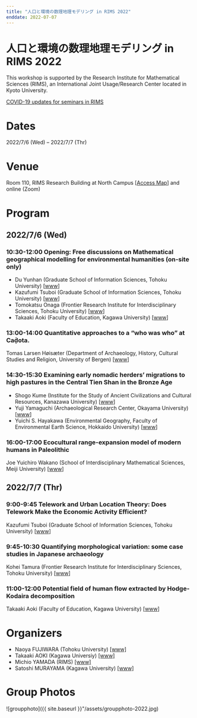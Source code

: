 ```yaml
---
title: "人口と環境の数理地理モデリング in RIMS 2022"
enddate: 2022-07-07
---
```


# 人口と環境の数理地理モデリング in RIMS 2022


This workshop is supported by the Research Institute for Mathematical Sciences (RIMS), an International Joint Usage/Research Center located in Kyoto University.

[COVID-19 updates for seminars in RIMS](https://www.kurims.kyoto-u.ac.jp/kyoten/ja/covid-19.html)


# Dates
2022/7/6 (Wed) – 2022/7/7 (Thr)

# Venue
Room 110, RIMS Research Building at North Campus [[Access Map](https://www.kurims.kyoto-u.ac.jp/kyoten/en/access.html)]
and online (Zoom) 

# Program
## 2022/7/6 (Wed)
### 10:30-12:00 Opening: Free discussions on Mathematical geographical modelling for environmental humanities (on-site only)
<p>
<ul class="no-bullets">
  <li>
    <span id="name">Du Yunhan (Graduate School of Information Sciences, Tohoku University)  [<a href="http://www.se.is.tohoku.ac.jp/index.html">www</a>]</span>
  <li>
    <span id="name">Kazufumi Tsuboi (Graduate School of Information Sciences, Tohoku University)  [<a href="http://www.se.is.tohoku.ac.jp/index.html">www</a>]</span>
  <li>
    <span id="name">Tomokatsu Onaga (Frontier Research Institute for Interdisciplinary Sciences, Tohoku University)  [<a href="https://researchmap.jp/onaga">www</a>]</span>
  <li>
     <span id="name">Takaaki Aoki (Faculty of Education, Kagawa University) [<a href="http://www.ed.kagawa-u.ac.jp/~aoki/">www</a>]</span>
</ul>
</p>

###  13:00-14:00 Quantitative approaches to a “who was who” at Caḍ́ota.
<span id="name">Tomas Larsen Høisæter (Department of Archaeology, History, Cultural Studies and Religion, University of Bergen) [<a href="https://www.uib.no/en/persons/Tomas.Larsen.H%C3%B8is%C3%A6ter">www</a>]
</span>

### 14:30-15:30 Examining early nomadic herders’ migrations to high pastures in the Central Tien Shan in the Bronze Age
<ul class="no-bullets">
  <li>
<span id="name">Shogo Kume (Institute for the Study of Ancient Civilizations and Cultural Resources, Kanazawa University) [<a href="https://researchmap.jp/shogo_kume?lang=en">www</a>]</span>
  <li>
<span id="name">Yuji Yamaguchi (Archaeological Research Center, Okayama University) [<a href="https://researchmap.jp/7000024924?lang=en">www</a>]</span>
  <li>
<span id="name">Yuichi S. Hayakawa (Environmental Geography, Faculty of Environmental Earth Science, Hokkaido University) [<a href="https://sites.google.com/view/yshayakawa/">www</a>]</span>
</ul>

### 16:00-17:00 Ecocultural range-expansion model of modern humans in Paleolithic
<span id="name">Joe Yuichiro Wakano (School of Interdisciplinary Mathematical Sciences, Meiji University) [<a href="http://joewakano.sakura.ne.jp/research/index.html">www</a>] </span>
<br>

## 2022/7/7 (Thr)
### 9:00-9:45 Telework and Urban Location Theory: Does Telework Make the Economic Activity Efficient?
<span id="name">Kazufumi Tsuboi (Graduate School of Information Sciences, Tohoku University)  [<a href="http://www.se.is.tohoku.ac.jp/index.html">www</a>]</span>

### 9:45-10:30 Quantifying morphological variation: some case studies in Japanese archaeology
<span id="name">Kohei Tamura (Frontier Research Institute for Interdisciplinary Sciences, Tohoku University)  [<a href="https://www.fris.tohoku.ac.jp/researcher/creative/tamura.html">www</a>]</span>


### 11:00-12:00 Potential field of human flow extracted by Hodge-Kodaira decomposition
<span id="name">Takaaki Aoki (Faculty of Education, Kagawa University) [<a href="http://www.ed.kagawa-u.ac.jp/~aoki/">www</a>]</span>

# Organizers
- Naoya FUJIWARA (Tohoku University) [[www]](https://www.is.tohoku.ac.jp/jp/laboratory/list_dept/c10.html)
- Takaaki AOKI (Kagawa Universiy) [[www]](http://www.ed.kagawa-u.ac.jp/~aoki/)
- Michio YAMADA (RIMS) [[www]](http://www.kurims.kyoto-u.ac.jp/en/list/YAMADA,%20Michio.html)
- Satoshi MURAYAMA (Kagawa University) [[www]](http://www.ed.kagawa-u.ac.jp/~aoki/)


# Group Photos
![groupphoto]({{ site.baseurl }}"/assets/groupphoto-2022.jpg)